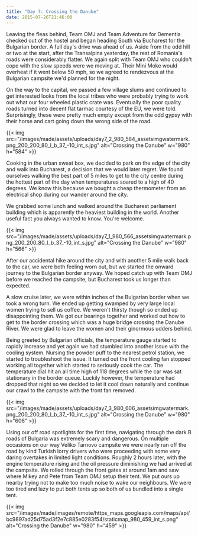 ```yaml
---
title: "Day 7: Crossing the Danube"
date: 2015-07-26T21:46:00
---
```


Leaving the fleas behind, Team OMJ and Team Adventure for Dementia checked out of the hostel and began heading South via Bucharest for the Bulgarian border. A full day's drive was ahead of us. Aside from the odd hill or two at the start, after the Transalpina yesterday, the rest of Romania's roads were considerably flatter. We again split with Team OMJ who couldn't cope with the slow speeds were we moving at. Their Mini Moke would overheat if it went below 50 mph, so we agreed to rendezvous at the Bulgarian campsite we'd planned for the night.

On the way to the capital, we passed a few village slums and continued to get interested looks from the local tribes who were probably trying to work out what our four wheeled plastic crate was. Eventually the poor quality roads turned into decent flat tarmac courtesy of the EU, we were told. Surprisingly, these were pretty much empty except from the odd gypsy with their horse and cart going down the wrong side of the road.

{{< img src="/images/made/assets/uploads/day7_2_980_584_assetsimgwatermark.png_200_200_80_l_b_37_-10_int_s.jpg" alt="Crossing the Danube" w="980" h="584" >}}

Cooking in the urban sweat box, we decided to park on the edge of the city and walk into Bucharest, a decision that we would later regret. We found ourselves walking the best part of 5 miles to get to the city centre during the hottest part of the day when temperatures soared to a high of 40 degrees. We know this because we bought a cheap thermometer from an electrical shop during our wander around the city.

We grabbed some lunch and walked around the Bucharest parliament building which is apparently the heaviest building in the world. Another useful fact you always wanted to know. You're welcome.

{{< img src="/images/made/assets/uploads/day7_1_980_566_assetsimgwatermark.png_200_200_80_l_b_37_-10_int_s.jpg" alt="Crossing the Danube" w="980" h="566" >}}

After our accidental hike around the city and with another 5 mile walk back to the car, we were both feeling worn out, but we started the onward journey to the Bulgarian border anyway. We hoped catch up with Team OMJ before we reached the campsite, but Bucharest took us longer than expected.

A slow cruise later, we were within inches of the Bulgarian border when we took a wrong turn. We ended up getting swamped by very large local women trying to sell us coffee. We weren't thirsty though so ended up disappointing them. We got our bearings together and worked out how to get to the border crossing which was a huge bridge crossing the Danube River. We were glad to leave the women and their ginormous udders behind.

Being greeted by Bulgarian officials, the temperature gauge started to rapidly increase and yet again we had stumbled into another issue with the cooling system. Nursing the powder puff to the nearest petrol station, we started to troubleshoot the issue. It turned out the front cooling fan stopped working all together which started to seriously cook the car. The temperature dial hit an all time high of 118 degrees while the car was sat stationary in the border queue. Luckily however, the temperature had dropped that night so we decided to let it cool down naturally and continue our crawl to the campsite with the front fan removed.

{{< img src="/images/made/assets/uploads/day7_3_980_606_assetsimgwatermark.png_200_200_80_l_b_37_-10_int_s.jpg" alt="Crossing the Danube" w="980" h="606" >}}

Using our off road spotlights for the first time, navigating through the dark B roads of Bulgaria was extremely scary and dangerous. On multiple occasions on our way Veliko Tarnovo campsite we were nearly ran off the road by kind Turkish lorry drivers who were proceeding with some very daring overtakes in limited light conditions. Roughly 2 hours later, with the engine temperature rising and the oil pressure diminishing we had arrived at the campsite. We rolled through the front gates at around 1am and saw where Mikey and Pete from Team OMJ setup their tent. We put ours up nearby trying not to make too much noise to wake our neighbours. We were too tired and lazy to put both tents up so both of us bundled into a single tent.

{{< img src="/images/made/images/remote/https_maps.googleapis.com/maps/api/bc9897ad25d75ad3f2e7c885e0283f54/staticmap_980_459_int_s.png" alt="Crossing the Danube" w="980" h="459" >}}